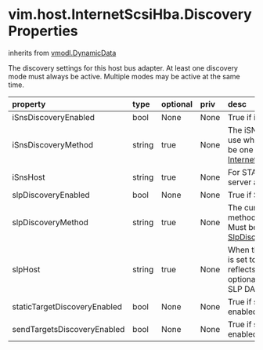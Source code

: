 vim.host.InternetScsiHba.DiscoveryProperties
============================================
inherits from [vmodl.DynamicData](docs/vmodl.DynamicData.md)


The discovery settings for this host bus adapter.   At least one discovery mode must always be active.   Multiple modes may be active at the same time.

| property | type | optional | priv | desc |
|:---------|:-----|:---------|:-----|:-----|
| iSnsDiscoveryEnabled | bool | None | None | True if iSNS is currently enabled |
| iSnsDiscoveryMethod | string | true | None | The iSNS discovery method in use when iSNS is enabled.   Must be one of the values of   <a href="vim.host.InternetScsiHba.DiscoveryProperties.ISnsDiscoveryMethod.md">InternetScsiSnsDiscoveryMethod</a> |
| iSnsHost | string | true | None | For STATIC iSNS, this is the iSNS server address |
| slpDiscoveryEnabled | bool | None | None | True if SLP is enabled |
| slpDiscoveryMethod | string | true | None | The current SLP discovery method when SLP is enabled.   Must be one of the values of   <a href="vim.host.InternetScsiHba.DiscoveryProperties.SlpDiscoveryMethod.md">SlpDiscoveryMethod</a> |
| slpHost | string | true | None | When the SLP discovery method is set to MANUAL, this property  reflects the hostname, and optionally port number of the SLP DA. |
| staticTargetDiscoveryEnabled | bool | None | None | True if static target discovery is enabled |
| sendTargetsDiscoveryEnabled | bool | None | None | True if send targets discovery is enabled |


